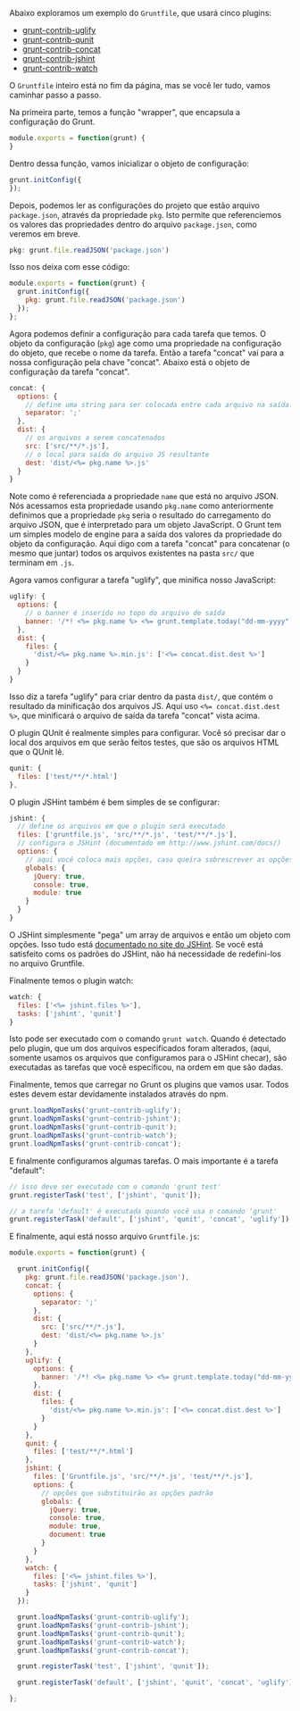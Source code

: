 Abaixo exploramos um exemplo do `Gruntfile`, que usará cinco plugins:

- [grunt-contrib-uglify](https://github.com/gruntjs/grunt-contrib-uglify)
- [grunt-contrib-qunit](https://github.com/gruntjs/grunt-contrib-qunit)
- [grunt-contrib-concat](https://github.com/gruntjs/grunt-contrib-concat)
- [grunt-contrib-jshint](https://github.com/gruntjs/grunt-contrib-jshint)
- [grunt-contrib-watch](https://github.com/gruntjs/grunt-contrib-watch)

O `Gruntfile` inteiro está no fim da página, mas se você ler tudo, vamos caminhar passo a passo.


Na primeira parte, temos a função "wrapper", que encapsula a configuração do Grunt.

```javascript
module.exports = function(grunt) {
}
```
Dentro dessa função, vamos inicializar o objeto de configuração:

```javascript
grunt.initConfig({
});
```
Depois, podemos ler as configurações do projeto que estão arquivo `package.json`, através da propriedade `pkg`. Isto permite que referenciemos os valores das propriedades dentro do arquivo `package.json`, como veremos em breve.

```javascript
pkg: grunt.file.readJSON('package.json')
```
Isso nos deixa com esse código:

```javascript
module.exports = function(grunt) {
  grunt.initConfig({
    pkg: grunt.file.readJSON('package.json')
  });
};
```
Agora podemos definir a configuração para cada tarefa que temos. O objeto da configuração (`pkg`) age como uma propriedade na configuração do objeto, que recebe o nome da tarefa. Então a tarefa "concat" vai para a nossa configuração pela chave "concat". Abaixo está o objeto de configuração da tarefa "concat".

```javascript
concat: {
  options: {
    // define uma string para ser colocada entre cada arquivo na saída.
    separator: ';'
  },
  dist: {
    // os arquivos a serem concatenados
    src: ['src/**/*.js'],
    // o local para saída do arquivo JS resultante
    dest: 'dist/<%= pkg.name %>.js'
  }
}
```

Note como é referenciada a propriedade `name`  que está no arquivo JSON. Nós acessamos esta propriedade usando `pkg.name` como anteriormente definimos que a propriedade `pkg` seria o resultado do carregamento do arquivo JSON, que é interpretado para um objeto JavaScript.
O Grunt tem um simples modelo de engine para a saída dos valores da propriedade do objeto da configuração. Aqui digo com a tarefa "concat" para concatenar (o mesmo que juntar) todos os arquivos existentes na pasta `src/` que terminam em `.js`.

Agora vamos configurar a tarefa "uglify", que minifica nosso JavaScript:

```javascript
uglify: {
  options: {
    // o banner é inserido no topo do arquivo de saída
    banner: '/*! <%= pkg.name %> <%= grunt.template.today("dd-mm-yyyy") %> */\n'
  },
  dist: {
    files: {
      'dist/<%= pkg.name %>.min.js': ['<%= concat.dist.dest %>']
    }
  }
}
```

Isso diz a tarefa "uglify" para criar dentro da pasta `dist/`, que contém o resultado da minificação dos arquivos JS. Aqui uso `<%= concat.dist.dest %>`, que minificará o arquivo de saída da tarefa "concat" vista acima.

O plugin QUnit é realmente simples para configurar. Você só precisar dar o local dos arquivos em que serão feitos testes, que são os arquivos HTML que o QUnit lê.
```javascript
qunit: {
  files: ['test/**/*.html']
},
```

O plugin JSHint também é bem simples de se configurar:

```javascript
jshint: {
  // define os arquivos em que o plugin será executado
  files: ['gruntfile.js', 'src/**/*.js', 'test/**/*.js'],
  // configura o JSHint (documentado em http://www.jshint.com/docs/)
  options: {
  	// aqui você coloca mais opções, caso queira sobrescrever as opções padrões
    globals: {
      jQuery: true,
      console: true,
      module: true
    }
  }
}
```

O JSHint simplesmente "pega" um array de arquivos e então um objeto com opções. Isso tudo está [documentado no site do JSHint](http://www.jshint.com/docs/). Se você está satisfeito coms os padrões do JSHint, não há necessidade de redefini-los no arquivo Gruntfile.

Finalmente temos o plugin watch:

```javascript
watch: {
  files: ['<%= jshint.files %>'],
  tasks: ['jshint', 'qunit']
}
```

Isto pode ser executado com o comando `grunt watch`. Quando é detectado pelo plugin, que um dos arquivos especificados foram alterados, (aqui, somente usamos os arquivos que configuramos para o JSHint checar), são executadas as tarefas que você especificou, na ordem em que são dadas.

Finalmente, temos que carregar no Grunt os plugins que vamos usar. Todos estes devem estar devidamente instalados através do npm.

```javascript
grunt.loadNpmTasks('grunt-contrib-uglify');
grunt.loadNpmTasks('grunt-contrib-jshint');
grunt.loadNpmTasks('grunt-contrib-qunit');
grunt.loadNpmTasks('grunt-contrib-watch');
grunt.loadNpmTasks('grunt-contrib-concat');
```

E finalmente configuramos algumas tarefas. O mais importante é a tarefa "default":


```javascript
// isso deve ser executado com o comando 'grunt test'
grunt.registerTask('test', ['jshint', 'qunit']);

// a tarefa 'default' é executada quando você usa o comando 'grunt'
grunt.registerTask('default', ['jshint', 'qunit', 'concat', 'uglify']);
```

E finalmente, aqui está nosso arquivo `Gruntfile.js`:

```javascript
module.exports = function(grunt) {

  grunt.initConfig({
    pkg: grunt.file.readJSON('package.json'),
    concat: {
      options: {
        separator: ';'
      },
      dist: {
        src: ['src/**/*.js'],
        dest: 'dist/<%= pkg.name %>.js'
      }
    },
    uglify: {
      options: {
        banner: '/*! <%= pkg.name %> <%= grunt.template.today("dd-mm-yyyy") %> */\n'
      },
      dist: {
        files: {
          'dist/<%= pkg.name %>.min.js': ['<%= concat.dist.dest %>']
        }
      }
    },
    qunit: {
      files: ['test/**/*.html']
    },
    jshint: {
      files: ['Gruntfile.js', 'src/**/*.js', 'test/**/*.js'],
      options: {
        // opções que substituirão as opções padrão 
        globals: {
          jQuery: true,
          console: true,
          module: true,
          document: true
        }
      }
    },
    watch: {
      files: ['<%= jshint.files %>'],
      tasks: ['jshint', 'qunit']
    }
  });

  grunt.loadNpmTasks('grunt-contrib-uglify');
  grunt.loadNpmTasks('grunt-contrib-jshint');
  grunt.loadNpmTasks('grunt-contrib-qunit');
  grunt.loadNpmTasks('grunt-contrib-watch');
  grunt.loadNpmTasks('grunt-contrib-concat');

  grunt.registerTask('test', ['jshint', 'qunit']);

  grunt.registerTask('default', ['jshint', 'qunit', 'concat', 'uglify']);

};
```

